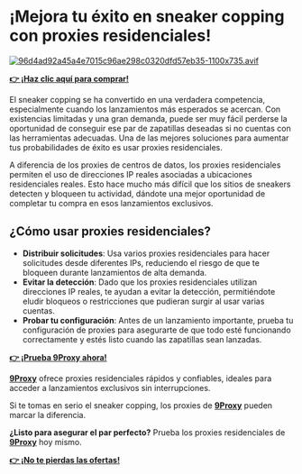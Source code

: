# ¡Mejora tu éxito en sneaker copping con proxies residenciales!

[![96d4ad92a45a4e7015c96ae298c0320dfd57eb35-1100x735.avif](https://i.postimg.cc/0NthSWHq/96d4ad92a45a4e7015c96ae298c0320dfd57eb35-1100x735.avif)](https://postimg.cc/gwZMFDWM)

**[👉 ¡Haz clic aquí para 
comprar!](https://9proxy.com/pricing?utm_source=Web2.0&utm_medium=Github&utm_id=sophie89)**

El sneaker copping se ha convertido en una verdadera competencia, especialmente cuando los lanzamientos más esperados se acercan. Con existencias limitadas y una gran demanda, puede ser muy fácil perderse la oportunidad de conseguir ese par de zapatillas deseadas si no cuentas con las herramientas adecuadas. Una de las mejores soluciones para aumentar tus probabilidades de éxito es usar proxies residenciales.

A diferencia de los proxies de centros de datos, los proxies residenciales permiten el uso de direcciones IP reales asociadas a ubicaciones residenciales reales. Esto hace mucho más difícil que los sitios de sneakers detecten y bloqueen tu actividad, dándote una mejor oportunidad de completar tu compra en esos lanzamientos exclusivos.

## ¿Cómo usar proxies residenciales?

- **Distribuir solicitudes**: Usa varios proxies residenciales para hacer solicitudes desde diferentes IPs, reduciendo el riesgo de que te bloqueen durante lanzamientos de alta demanda.
- **Evitar la detección**: Dado que los proxies residenciales utilizan direcciones IP reales, te ayudan a evitar la detección, permitiéndote eludir bloqueos o restricciones que pudieran surgir al usar varias cuentas.
- **Probar tu configuración**: Antes de un lanzamiento importante, prueba tu configuración de proxies para asegurarte de que todo esté funcionando correctamente y estés listo cuando las zapatillas sean lanzadas.

**[👉 ¡Prueba 9Proxy ahora!](https://9proxy.com/?utm_source=Web2.0&utm_medium=Github&utm_id=sophie89)**

**[9Proxy](https://9proxy.com/?utm_source=Web2.0&utm_medium=Github&utm_id=sophie89)** ofrece proxies residenciales rápidos y confiables, ideales para acceder a lanzamientos exclusivos sin interrupciones.

Si te tomas en serio el sneaker copping, los proxies de **[9Proxy](https://9proxy.com/?utm_source=Web2.0&utm_medium=Github&utm_id=sophie89)** pueden marcar la diferencia.

**¿Listo para asegurar el par perfecto?** Prueba los proxies residenciales de **[9Proxy](https://9proxy.com/?utm_source=Web2.0&utm_medium=Github&utm_id=sophie89)** hoy mismo.

**[👉 ¡No te pierdas las ofertas!](https://9proxy.com/pricing?utm_source=Web2.0&utm_medium=Github&utm_id=sophie89)**
